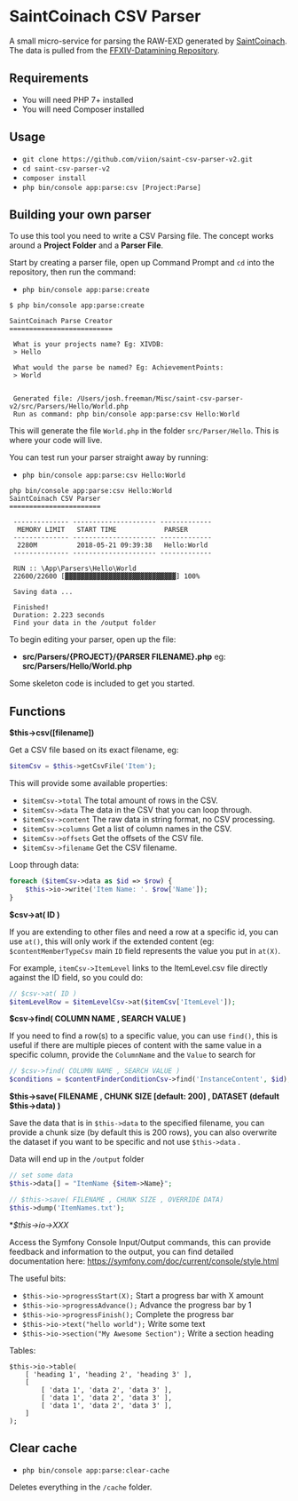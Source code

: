 
# SaintCoinach CSV Parser

A small micro-service for parsing the RAW-EXD generated by [SaintCoinach](https://github.com/ufx/SaintCoinach). The data is pulled from the [FFXIV-Datamining Repository](https://github.com/viion/ffxiv-datamining).  

## Requirements  
  
- You will need PHP 7+ installed  
- You will need Composer installed  
  
## Usage  
  
- `git clone https://github.com/viion/saint-csv-parser-v2.git`  
- `cd saint-csv-parser-v2`  
- `composer install`  
- `php bin/console app:parse:csv [Project:Parse]`  
  
## Building your own parser  
  
To use this tool you need to write a CSV Parsing file. The concept works around a **Project Folder** and a **Parser File**.  
  
Start by creating a parser file, open up Command Prompt and `cd` into the repository, then run the command:  
  
- `php bin/console app:parse:create`  
```  
$ php bin/console app:parse:create

SaintCoinach Parse Creator
==========================

 What is your projects name? Eg: XIVDB:
 > Hello

 What would the parse be named? Eg: AchievementPoints:
 > World


 Generated file: /Users/josh.freeman/Misc/saint-csv-parser-v2/src/Parsers/Hello/World.php
 Run as command: php bin/console app:parse:csv Hello:World
```  
  
This will generate the file `World.php` in the folder `src/Parser/Hello`. This is where your code will live.
  
You can test run your parser straight away by running:  
  
- `php bin/console app:parse:csv Hello:World`  
```  
php bin/console app:parse:csv Hello:World  
SaintCoinach CSV Parser
=======================

 -------------- --------------------- -------------
  MEMORY LIMIT   START TIME            PARSER
 -------------- --------------------- -------------
  2280M          2018-05-21 09:39:38   Hello:World
 -------------- --------------------- -------------

 RUN :: \App\Parsers\Hello\World
 22600/22600 [▓▓▓▓▓▓▓▓▓▓▓▓▓▓▓▓▓▓▓▓▓▓▓▓▓▓▓▓] 100%

 Saving data ...

 Finished!
 Duration: 2.223 seconds
 Find your data in the /output folder
```  
 
To begin editing your parser, open up the file:  
  
- **src/Parsers/{PROJECT}/{PARSER FILENAME}.php**  eg: **src/Parsers/Hello/World.php**  
  
Some skeleton code is included to get you started.

## Functions  
  
**$this->csv([filename])**  
  
Get a CSV file based on its exact filename, eg:  
  
```php  
$itemCsv = $this->getCsvFile('Item');  
```  

This will provide some available properties:

- `$itemCsv->total` The total amount of rows in the CSV.
- `$itemCsv->data` The data in the CSV that you can loop through.
- `$itemCsv->content` The raw data in string format, no CSV processing.
- `$itemCsv->columns` Get a list of column names in the CSV.
- `$itemCsv->offsets` Get the offsets of the CSV file.
- `$itemCsv->filename` Get the CSV filename.
  
Loop through data:  
  
```php  
foreach ($itemCsv->data as $id => $row) {  
    $this->io->write('Item Name: '. $row['Name']);
}  
```  
  
**$csv->at( ID )**  
  
If you are extending to other files and need a row at a specific id, you can use `at()`, this will only work if the extended content (eg: `$contentMemberTypeCsv` main `ID` field represents the value you put in `at(X)`.

For example, `itemCsv->ItemLevel` links to the ItemLevel.csv file directly against the ID field, so you could do:
  
```php  
// $csv->at( ID )
$itemLevelRow = $itemLevelCsv->at($itemCsv['ItemLevel']);  
```  
  
**$csv->find( COLUMN NAME , SEARCH VALUE )**  
  
If you need to find a row(s) to a specific value, you can use `find()`, this is useful if there are multiple pieces of content with the same value in a specific column, provide the `ColumnName` and the `Value` to search for
  
```php  
// $csv->find( COLUMN NAME , SEARCH VALUE )
$conditions = $contentFinderConditionCsv->find('InstanceContent', $id);  
```  
  
**$this->save( FILENAME , CHUNK SIZE [default: 200] , DATASET (default $this->data) )**  

Save the data that is in `$this->data` to the specified filename, you can provide a chunk size (by default this is 200 rows), you can also overwrite the dataset if you want to be specific and not use `$this->data`  .

Data will end up in the `/output` folder

```php
// set some data
$this->data[] = "ItemName {$item->Name}";

// $this->save( FILENAME , CHUNK SIZE , OVERRIDE DATA)
$this->dump('ItemNames.txt');  
```  
 
**$this->io->XXX*

Access the Symfony Console Input/Output commands, this can provide feedback and information to the output, you can find detailed documentation here: https://symfony.com/doc/current/console/style.html

The useful bits:

- `$this->io->progressStart(X);` Start a progress bar with X amount
- `$this->io->progressAdvance();` Advance the progress bar by 1
- `$this->io->progressFinish();` Complete the progress bar
- `$this->io->text("hello world");` Write some text
- `$this->io->section("My Awesome Section");` Write a section heading

Tables:

```
$this->io->table(
	[ 'heading 1', 'heading 2', 'heading 3' ],
	[
		[ 'data 1', 'data 2', 'data 3' ],
		[ 'data 1', 'data 2', 'data 3' ],
		[ 'data 1', 'data 2', 'data 3' ],
	]
);
```

  
## Clear cache  
  
- `php bin/console app:parse:clear-cache`

Deletes everything in the `/cache` folder.
